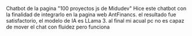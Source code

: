Chatbot de la pagina "100 proyectos js de Midudev" Hice este chatbot con la finalidad de integrarlo en la pagina web AntFinancs. el resultado fue satisfactorio, 
el modelo de IA es LLama 3. al final mi acual pc no es capaz de mover el chat con fluidez pero funciona

